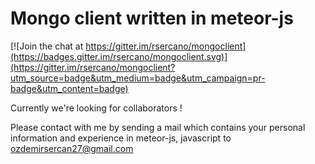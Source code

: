 # Mongo client written in meteor-js

[![Join the chat at https://gitter.im/rsercano/mongoclient](https://badges.gitter.im/rsercano/mongoclient.svg)](https://gitter.im/rsercano/mongoclient?utm_source=badge&utm_medium=badge&utm_campaign=pr-badge&utm_content=badge)

Currently we're looking for collaborators !

Please contact with me by sending a mail which contains your personal information and experience in meteor-js, javascript
to ozdemirsercan27@gmail.com 
